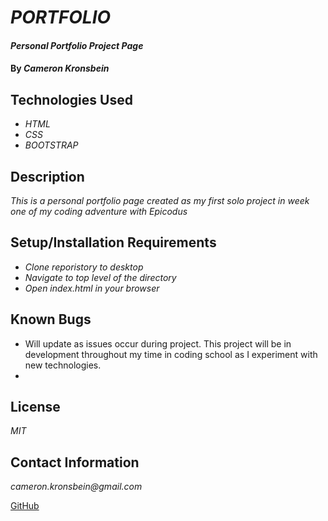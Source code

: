 # _PORTFOLIO_

#### _Personal Portfolio Project Page_

#### By _**Cameron Kronsbein**_

## Technologies Used

* _HTML_
* _CSS_
* _BOOTSTRAP_

## Description

_This is a personal portfolio page created as my first solo project in week one of my coding adventure with Epicodus_

## Setup/Installation Requirements

* _Clone reporistory to desktop_
* _Navigate to top level of the directory_
* _Open index.html in your browser_

## Known Bugs

* Will update as issues occur during project. This project will be in development throughout my time in coding school as I experiment with new technologies.
* 

## License

_MIT_

## Contact Information

_cameron.kronsbein@gmail.com_

<a href="https://github.com/CameronK1990">GitHub</a>
